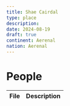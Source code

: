```yaml
---
title: Shae Cairdal
type: place
description: 
date: 2024-08-19
draft: true
continent: Aerenal
nation: Aerenal
---
```


# People

<!-- QueryToSerialize: TABLE description as "Description" FROM "People" WHERE location = "Shae Cairdal" -->
<!-- SerializedQuery: TABLE description as "Description" FROM "People" WHERE location = "Shae Cairdal" -->

| File | Description |
| ---- | ----------- |
<!-- SerializedQuery END -->
